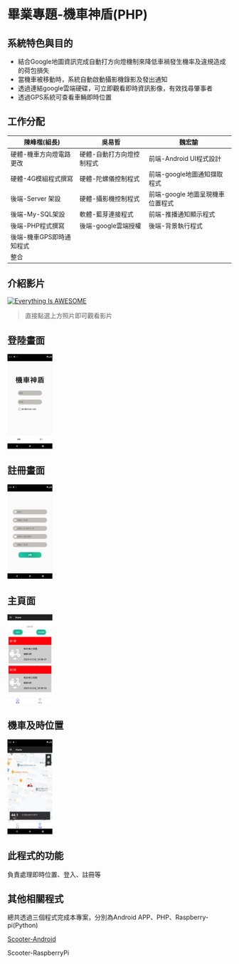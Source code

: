 # 畢業專題-機車神盾(PHP)

## 系統特色與目的
- 結合Google地圖資訊完成自動打方向燈機制來降低車禍發生機率及違規造成的荷包損失
- 當機車被移動時，系統自動啟動攝影機錄影及發出通知
- 透過連結google雲端硬碟，可立即觀看即時資訊影像，有效找尋肇事者
- 透過GPS系統可查看車輛即時位置

## 工作分配
|			陳峰楷(組長)		|			吳易哲				|				魏宏諭				|
|-------------------------------|-------------------------------|-----------------------------------|
|	硬體-機車方向燈電路更改	    |	硬體-自動打方向燈控制程式	|	前端-Android  UI程式設計		|
|	硬體-4G模組程式撰寫	  		|	硬體-陀螺儀控制程式			|	前端-google地圖通知擷取程式		|
|	後端-Server 架設			|	硬體-攝影機控制程式			|	前端-google 地圖呈現機車位置程式|
|	後端-My-SQL架設				|	軟體-藍芽連接程式			|	前端-推播通知顯示程式			|
|	後端-PHP程式撰寫			|	後端-google雲端授權			|	後端-背景執行程式				|
|	後端-機車GPS即時通知程式	|
|	整合						|

## 介紹影片
[![Everything Is AWESOME](http://img.youtube.com/vi/MKq39cfuKiU/hqdefault.jpg)](https://www.youtube.com/watch?v=MKq39cfuKiU "Everything Is AWESOME")
> 直接點選上方照片即可觀看影片

## 登陸畫面
<img src="img/Login.png" width="20%" height="20%">

## 註冊畫面
<img src="img/register.png" width="20%" height="20%">

## 主頁面
<img src="img/notification.jpg" width="20%" height="20%">

## 機車及時位置
<img src="img/Location.png" width="20%" height="20%">

## 此程式的功能
負責處理即時位置、登入、註冊等

## 其他相關程式

總共透過三個程式完成本專案，分別為Android APP、PHP、Raspberry-pi(Python)

[Scooter-Android](https://github.com/timtimno1/Scooter-Android)

Scooter-RaspberryPi
